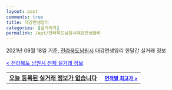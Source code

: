 ```yaml
---
layout: post
comments: true
title: 대강면생암리
categories: [실거래가]
permalink: /apt/전라북도남원시대강면생암리
---
```


2021년 09월 18일 기준, <a href="/apt/전라북도남원시">전라북도남원시</a> 대강면생암리 한달간 실거래 정보

<a style="color: blue;" href="/apt/전라북도남원시">< 전라북도 남원시 전체 실거래 정보</a>
<!---- start ---->
<table>
  <tr>
    <td colspan="4" style="font-weight: bold;"><a href="/apt/전라북도남원시대강면생암리{name_without_space}">오늘 등록된 실거래 정보가 없습니다</a> &nbsp;&nbsp;&nbsp; <a style="color: blue; font-size: smaller;" href="/apt/전라북도남원시대강면생암리{name_without_space}">면적별 최고가 ></a></td>
  </tr>
    
</table>
<!---- end ---->
    